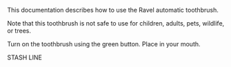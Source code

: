 This documentation describes how to use the Ravel automatic toothbrush.

Note that this toothbrush is not safe to use for children, adults, pets, wildlife, or trees.

Turn on the toothbrush using the green button. Place in your mouth.

STASH LINE